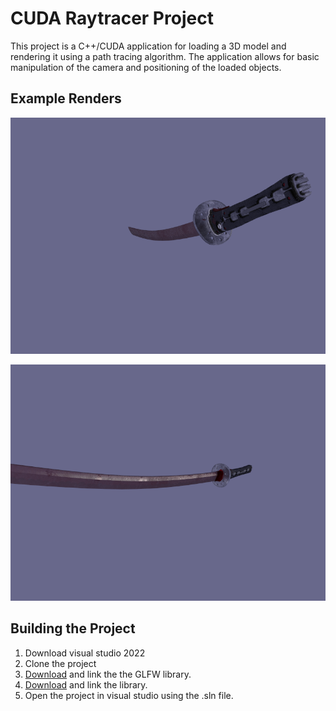 # CUDA Raytracer Project
This project is a C++/CUDA application for loading a 3D model and rendering it using a path tracing algorithm. The application allows for basic manipulation of the camera and positioning of the loaded objects. 

## Example Renders
![Sword Render 1](20240610102036.png)

![Sword Render 2](20240610102209.png)


## Building the Project

1. Download visual studio 2022
2. Clone the project
3. [Download](https://www.glfw.org/download) and link the the GLFW library.
4. [Download](https://github.com/assimp/assimp) and link the library.
5. Open the project in visual studio using the .sln file.
